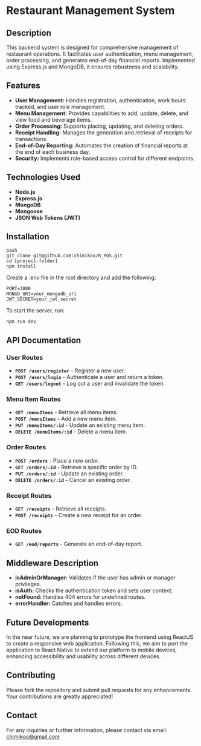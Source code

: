 # Restaurant Management System

## Description
This backend system is designed for comprehensive management of restaurant operations. It facilitates user authentication, menu management, order processing, and generates end-of-day financial reports. Implemented using Express.js and MongoDB, it ensures robustness and scalability.

## Features
- **User Management:** Handles registration, authentication, work hours tracked, and user role management.
- **Menu Management:** Provides capabilities to add, update, delete, and view food and beverage items.
- **Order Processing:** Supports placing, updating, and deleting orders.
- **Receipt Handling:** Manages the generation and retrieval of receipts for transactions.
- **End-of-Day Reporting:** Automates the creation of financial reports at the end of each business day.
- **Security:** Implements role-based access control for different endpoints.

## Technologies Used
- **Node.js**
- **Express.js**
- **MongoDB**
- **Mongoose**
- **JSON Web Tokens (JWT)**


## Installation
```
bash
git clone git@github.com:chimikoo/R_POS.git
cd [project-folder]
npm install
```

Create a .env file in the root directory and add the following:

```
PORT=3000
MONGO_URI=your_mongodb_uri
JWT_SECRET=your_jwt_secret
```

To start the server, run:

```
npm run dev
```

## API Documentation
### User Routes
- **`POST /users/register`** - Register a new user.
- **`POST /users/login`** - Authenticate a user and return a token.
- **`GET /users/logout`** - Log out a user and invalidate the token.
### Menu Item Routes
- **`GET /menuItems`** - Retrieve all menu items.
- **`POST /menuItems`** - Add a new menu item.
- **`PUT /menuItems/:id`** - Update an existing menu item.
- **`DELETE /menuItems/:id`** - Delete a menu item.
### Order Routes
- **`POST /orders`** - Place a new order.
- **`GET /orders/:id`** - Retrieve a specific order by ID.
- **`PUT /orders/:id`** - Update an existing order.
- **`DELETE /orders/:id`** - Cancel an existing order.
### Receipt Routes
- **`GET /receipts`** - Retrieve all receipts.
- **`POST /receipts`** - Create a new receipt for an order.
### EOD Routes
- **`GET /eod/reports`** - Generate an end-of-day report.


## Middleware Description
- **isAdminOrManager:** Validates if the user has admin or manager privileges.
- **isAuth:** Checks the authentication token and sets user context.
- **notFound:** Handles 404 errors for undefined routes.
- **errorHandler:** Catches and handles errors.

## Future Developments
In the near future, we are planning to prototype the frontend using ReactJS to create a responsive web application. Following this, we aim to port the application to React Native to extend our platform to mobile devices, enhancing accessibility and usability across different devices.

## Contributing
Please fork the repository and submit pull requests for any enhancements. Your contributions are greatly appreciated!

## Contact
For any inquiries or further information, please contact via email: chimikoo@gmail.com

